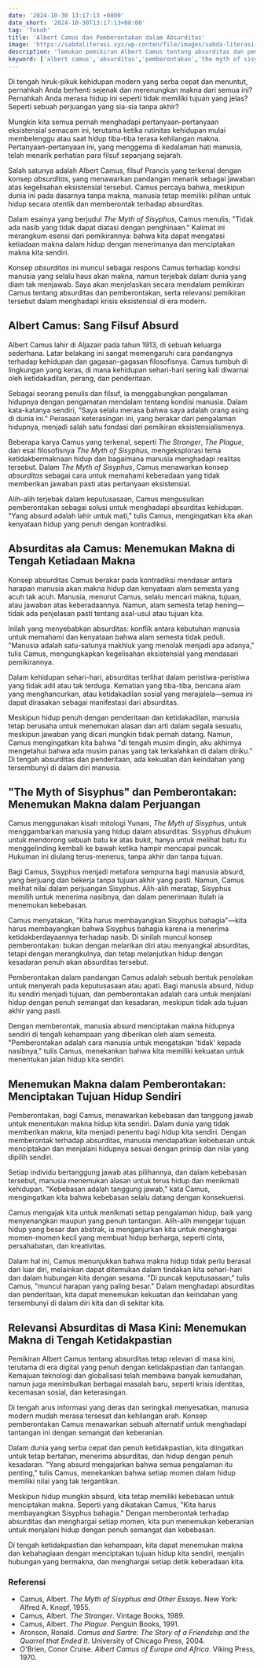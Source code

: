 ```yaml
---
date: '2024-10-30 13:17:13 +0800'
date_short: '2024-10-30T13:17:13+08:00'
tag: 'Tokoh'
title: 'Albert Camus dan Pemberontakan dalam Absurditas'
image: 'https://sabdaliterasi.xyz/wp-conten/file/images/sabda-literasi-albert-camus-dan-pemberontakan-dalam-absurditas.jpg'
description: 'Temukan pemikiran Albert Camus tentang absurditas dan pemberontakan, serta relevansinya dalam menghadapi tantangan hidup modern.'
keyword: ['albert camus','absurditas','pemberontakan','the myth of sisyphus','filosofi camus','makna hidup']
---
```

<p>Di tengah hiruk-pikuk kehidupan modern yang serba cepat dan menuntut, pernahkah Anda berhenti sejenak dan merenungkan makna dari semua ini? Pernahkah Anda merasa hidup ini seperti tidak memiliki tujuan yang jelas? Seperti sebuah perjuangan yang sia-sia tanpa akhir?</p><p>Mungkin kita semua pernah menghadapi pertanyaan-pertanyaan eksistensial semacam ini, terutama ketika rutinitas kehidupan mulai membelenggu atau saat hidup tiba-tiba terasa kehilangan makna. Pertanyaan-pertanyaan ini, yang menggema di kedalaman hati manusia, telah menarik perhatian para filsuf sepanjang sejarah.</p><p>Salah satunya adalah Albert Camus, filsuf Prancis yang terkenal dengan konsep <em>absurditas</em>, yang menawarkan pandangan menarik sebagai jawaban atas kegelisahan eksistensial tersebut. Camus percaya bahwa, meskipun dunia ini pada dasarnya tanpa makna, manusia tetap memiliki pilihan untuk hidup secara otentik dan memberontak terhadap absurditas.&nbsp;</p><p>Dalam esainya yang berjudul <em>The Myth of Sisyphus</em>, Camus menulis, "Tidak ada nasib yang tidak dapat diatasi dengan penghinaan." Kalimat ini merangkum esensi dari pemikirannya: bahwa kita dapat mengatasi ketiadaan makna dalam hidup dengan menerimanya dan menciptakan makna kita sendiri.</p><p>Konsep <em>absurditas</em> ini muncul sebagai respons Camus terhadap kondisi manusia yang selalu haus akan makna, namun terjebak dalam dunia yang diam tak menjawab. Saya akan menjelaskan secara mendalam pemikiran Camus tentang absurditas dan pemberontakan, serta relevansi pemikiran tersebut dalam menghadapi krisis eksistensial di era modern.</p><h2>Albert Camus: Sang Filsuf Absurd</h2><p>Albert Camus lahir di Aljazair pada tahun 1913, di sebuah keluarga sederhana. Latar belakang ini sangat memengaruhi cara pandangnya terhadap kehidupan dan gagasan-gagasan filosofisnya. Camus tumbuh di lingkungan yang keras, di mana kehidupan sehari-hari sering kali diwarnai oleh ketidakadilan, perang, dan penderitaan.&nbsp;</p><p>Sebagai seorang penulis dan filsuf, ia menggabungkan pengalaman hidupnya dengan pengamatan mendalam tentang kondisi manusia. Dalam kata-katanya sendiri, "Saya selalu merasa bahwa saya adalah orang asing di dunia ini." Perasaan keterasingan ini, yang berakar dari pengalaman hidupnya, menjadi salah satu fondasi dari pemikiran eksistensialismenya.</p><p>Beberapa karya Camus yang terkenal, seperti <em>The Stranger</em>, <em>The Plague</em>, dan esai filosofisnya <em>The Myth of Sisyphus</em>, mengeksplorasi tema ketidakbermaknaan hidup dan bagaimana manusia menghadapi realitas tersebut. Dalam <em>The Myth of Sisyphus</em>, Camus menawarkan konsep <em>absurditas</em> sebagai cara untuk memahami keberadaan yang tidak memberikan jawaban pasti atas pertanyaan eksistensial.&nbsp;</p><p>Alih-alih terjebak dalam keputusasaan, Camus mengusulkan pemberontakan sebagai solusi untuk menghadapi absurditas kehidupan. "Yang absurd adalah lahir untuk mati," tulis Camus, mengingatkan kita akan kenyataan hidup yang penuh dengan kontradiksi.</p><h2>Absurditas ala Camus: Menemukan Makna di Tengah Ketiadaan Makna</h2><p>Konsep absurditas Camus berakar pada kontradiksi mendasar antara harapan manusia akan makna hidup dan kenyataan alam semesta yang acuh tak acuh. Manusia, menurut Camus, selalu mencari makna, tujuan, atau jawaban atas keberadaannya. Namun, alam semesta tetap hening—tidak ada penjelasan pasti tentang asal-usul atau tujuan kita.&nbsp;</p><p>Inilah yang menyebabkan absurditas: konflik antara kebutuhan manusia untuk memahami dan kenyataan bahwa alam semesta tidak peduli. "Manusia adalah satu-satunya makhluk yang menolak menjadi apa adanya," tulis Camus, mengungkapkan kegelisahan eksistensial yang mendasari pemikirannya.</p><p>Dalam kehidupan sehari-hari, absurditas terlihat dalam peristiwa-peristiwa yang tidak adil atau tak terduga. Kematian yang tiba-tiba, bencana alam yang menghancurkan, atau ketidakadilan sosial yang merajalela—semua ini dapat dirasakan sebagai manifestasi dari absurditas.&nbsp;</p><p>Meskipun hidup penuh dengan penderitaan dan ketidakadilan, manusia tetap berusaha untuk menemukan alasan dan arti dalam segala sesuatu, meskipun jawaban yang dicari mungkin tidak pernah datang. Namun, Camus mengingatkan kita bahwa "di tengah musim dingin, aku akhirnya mengetahui bahwa ada musim panas yang tak terkalahkan di dalam diriku." Di tengah absurditas dan penderitaan, ada kekuatan dan keindahan yang tersembunyi di dalam diri manusia.</p><h2>"The Myth of Sisyphus" dan Pemberontakan: Menemukan Makna dalam Perjuangan</h2><p>Camus menggunakan kisah mitologi Yunani, <em>The Myth of Sisyphus</em>, untuk menggambarkan manusia yang hidup dalam absurditas. Sisyphus dihukum untuk mendorong sebuah batu ke atas bukit, hanya untuk melihat batu itu menggelinding kembali ke bawah ketika hampir mencapai puncak. Hukuman ini diulang terus-menerus, tanpa akhir dan tanpa tujuan.&nbsp;</p><p>Bagi Camus, Sisyphus menjadi metafora sempurna bagi manusia absurd, yang berjuang dan bekerja tanpa tujuan akhir yang pasti. Namun, Camus melihat nilai dalam perjuangan Sisyphus. Alih-alih meratap, Sisyphus memilih untuk menerima nasibnya, dan dalam penerimaan itulah ia menemukan kebebasan.&nbsp;</p><p>Camus menyatakan, "Kita harus membayangkan Sisyphus bahagia"—kita harus membayangkan bahwa Sisyphus bahagia karena ia menerima ketidakberdayaannya terhadap nasib. Di sinilah muncul konsep pemberontakan: bukan dengan melarikan diri atau menyangkal absurditas, tetapi dengan merangkulnya, dan tetap melanjutkan hidup dengan kesadaran penuh akan absurditas tersebut.</p><p>Pemberontakan dalam pandangan Camus adalah sebuah bentuk penolakan untuk menyerah pada keputusasaan atau apati. Bagi manusia absurd, hidup itu sendiri menjadi tujuan, dan pemberontakan adalah cara untuk menjalani hidup dengan penuh semangat dan kesadaran, meskipun tidak ada tujuan akhir yang pasti.&nbsp;</p><p>Dengan memberontak, manusia absurd menciptakan makna hidupnya sendiri di tengah kehampaan yang diberikan oleh alam semesta. "Pemberontakan adalah cara manusia untuk mengatakan 'tidak' kepada nasibnya," tulis Camus, menekankan bahwa kita memiliki kekuatan untuk menentukan jalan hidup kita sendiri.</p><h2>Menemukan Makna dalam Pemberontakan: Menciptakan Tujuan Hidup Sendiri</h2><p>Pemberontakan, bagi Camus, menawarkan kebebasan dan tanggung jawab untuk menentukan makna hidup kita sendiri. Dalam dunia yang tidak memberikan makna, kita menjadi penentu bagi hidup kita sendiri. Dengan memberontak terhadap absurditas, manusia mendapatkan kebebasan untuk menciptakan dan menjalani hidupnya sesuai dengan prinsip dan nilai yang dipilih sendiri.&nbsp;</p><p>Setiap individu bertanggung jawab atas pilihannya, dan dalam kebebasan tersebut, manusia menemukan alasan untuk terus hidup dan menikmati kehidupan. "Kebebasan adalah tanggung jawab," kata Camus, mengingatkan kita bahwa kebebasan selalu datang dengan konsekuensi.</p><p>Camus mengajak kita untuk menikmati setiap pengalaman hidup, baik yang menyenangkan maupun yang penuh tantangan. Alih-alih mengejar tujuan hidup yang besar dan abstrak, ia menganjurkan kita untuk menghargai momen-momen kecil yang membuat hidup berharga, seperti cinta, persahabatan, dan kreativitas.&nbsp;</p><p>Dalam hal ini, Camus menunjukkan bahwa makna hidup tidak perlu berasal dari luar diri, melainkan dapat ditemukan dalam tindakan kita sehari-hari dan dalam hubungan kita dengan sesama. "Di puncak keputusasaan," tulis Camus, "muncul harapan yang paling besar." Dalam menghadapi absurditas dan penderitaan, kita dapat menemukan kekuatan dan keindahan yang tersembunyi di dalam diri kita dan di sekitar kita.</p><h2>Relevansi Absurditas di Masa Kini: Menemukan Makna di Tengah Ketidakpastian</h2><p>Pemikiran Albert Camus tentang absurditas tetap relevan di masa kini, terutama di era digital yang penuh dengan ketidakpastian dan tantangan. Kemajuan teknologi dan globalisasi telah membawa banyak kemudahan, namun juga menimbulkan berbagai masalah baru, seperti krisis identitas, kecemasan sosial, dan keterasingan.&nbsp;</p><p>Di tengah arus informasi yang deras dan seringkali menyesatkan, manusia modern mudah merasa tersesat dan kehilangan arah. Konsep pemberontakan Camus menawarkan sebuah alternatif untuk menghadapi tantangan ini dengan semangat dan keberanian.&nbsp;</p><p>Dalam dunia yang serba cepat dan penuh ketidakpastian, kita diingatkan untuk tetap bertahan, menerima absurditas, dan hidup dengan penuh kesadaran. "Yang absurd mengajarkan bahwa semua pengalaman itu penting," tulis Camus, menekankan bahwa setiap momen dalam hidup memiliki nilai yang tak tergantikan.</p><p>Meskipun hidup mungkin absurd, kita tetap memiliki kebebasan untuk menciptakan makna. Seperti yang dikatakan Camus, "Kita harus membayangkan Sisyphus bahagia." Dengan memberontak terhadap absurditas dan menghargai setiap momen, kita pun menemukan keberanian untuk menjalani hidup dengan penuh semangat dan kebebasan.&nbsp;</p><p>Di tengah ketidakpastian dan kehampaan, kita dapat menemukan makna dan kebahagiaan dengan menciptakan tujuan hidup kita sendiri, menjalin hubungan yang bermakna, dan menghargai setiap detik keberadaan kita.</p><h3>Referensi</h3><ul><li>Camus, Albert. <em>The Myth of Sisyphus and Other Essays</em>. New York: Alfred A. Knopf, 1955.</li><li>Camus, Albert. <em>The Stranger</em>. Vintage Books, 1989.</li><li>Camus, Albert. <em>The Plague</em>. Penguin Books, 1991.</li><li>Aronson, Ronald. <em>Camus and Sartre: The Story of a Friendship and the Quarrel that Ended It</em>. University of Chicago Press, 2004.</li><li>O'Brien, Conor Cruise. <em>Albert Camus of Europe and Africa</em>. Viking Press, 1970.</li></ul>